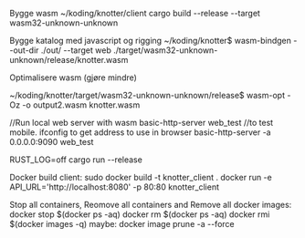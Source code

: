 Bygge wasm
~/koding/knotter/client   cargo build --release --target wasm32-unknown-unknown

Bygge katalog med javascript og rigging
~/koding/knotter$ wasm-bindgen --out-dir ./out/ --target web ./target/wasm32-unknown-unknown/release/knotter.wasm 

Optimalisere wasm (gjøre mindre)

~/koding/knotter/target/wasm32-unknown-unknown/release$ wasm-opt -Oz -o output2.wasm knotter.wasm

//Run local web server with wasm
basic-http-server web_test
//to test mobile. ifconfig to get address to use in browser
basic-http-server -a 0.0.0.0:9090 web_test


RUST_LOG=off cargo run --release

Docker build client:
sudo docker build -t knotter_client .
docker run -e API_URL='http://localhost:8080' -p 80:80 knotter_client

Stop all containers, Reomove all containers and Remove all docker images:
docker stop $(docker ps -aq)
docker rm $(docker ps -aq)
docker rmi $(docker images -q)
maybe:
docker image prune -a --force

